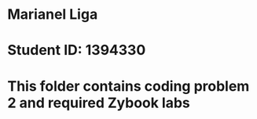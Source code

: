 # Marianel Liga 
# Student ID: 1394330
# This folder contains coding problem 2 and required Zybook labs 
